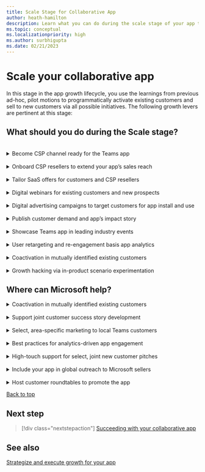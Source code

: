 ```yaml
---
title: Scale Stage for Collaborative App
author: heath-hamilton
description: Learn what you can do during the scale stage of your app to grow your app.
ms.topic: conceptual
ms.localizationpriority: high
ms.author: surbhigupta
ms.date: 02/21/2023
---
```

# Scale your collaborative app

In this stage in the app growth lifecycle, you use the learnings from previous ad-hoc, pilot motions to programmatically activate existing customers and sell to new customers via all possible initiatives. The following growth levers are pertinent at this stage:

## What should you do during the Scale stage?

<br>
<details>
<summary>Become CSP channel ready for the Teams app</summary>

Once transact SaaS enabled, listing the SaaS subscriptions for your app on the Teams marketplace gives you access to 90,000+ reseller partners (called [cloud solution providers](https://www.youtube.com/watch?v=X33C-RV9dZc) or CSPs) around the world. These CSPs manage a significant customer install base. You can scale your business through this channel without making a full investment in solutions, experts, salesforce, and events. You can instead get to market faster, and at exponential scale, compared to selling solely through your own sales motions.

To scale your app, become CSP channel ready (see [CSP Channel Readiness Guide for Teams app ISVs](https://aka.ms/TeamsMonetization/CSPChannelReadyGuide)). After that, your app appears on [Teams apps that have become CSP Channel Ready](https://aka.ms/P2PeBook) public handbook. Apps successful on the marketplace might have an opportunity to get featured on this frequently promoted public [landing page](https://cloudpartners.transform.microsoft.com/practices/modernworkisv?tab=monetize-your-app).

[Back to top](#what-should-you-do-during-the-scale-stage)
</details>
<br>
<details>
<summary>Onboard CSP resellers to extend your app’s sales reach</summary>

After you become CSP channel ready by completing the prerequisites, browse through the CSP list on the Partner Center to find resellers to negotiate a partnership.

You can find detailed partner profile information in the Partner Center or using the public [partner finder](https://appsource.microsoft.com/marketplace/partner-dir) on AppSource.

[Back to top](#what-should-you-do-during-the-scale-stage)
</details>
<br>
<details>
<summary>Tailor SaaS offers for customers and CSP resellers</summary>

Teams marketplace allows you to create private offers, that is, time-bound pricing of your SaaS subscription for Teams app with customized, prenegotiated terms for [CSPs](/azure/marketplace/isv-csp-reseller). You can also create [private plans](/marketplace/private-plans) for targeted customers to offer negotiated pricing.

Help your sales team secure large new customer deals leading with your Teams collaborative app. Offer private pricing to your customers via the Teams marketplace, leaving tax remittance, payments, and subscription billing to Microsoft.

[Back to top](#what-should-you-do-during-the-scale-stage)
</details>
<br>
<details>
<summary>Digital webinars for existing customers and new prospects</summary>

Host digital webinars at regular cadences to showcase the value of your Teams app to customers. Your customer success team and presales or sales team must funnel relevant existing customers and new prospects as preferred leads to invite for the webinars. Ensure that you include links to sign up for the webinars on your app’s landing page on your website and your Microsoft Teams Store listing. It attracts new, exploratory users who may be interested in learning more about your app.

Get in touch with your field, account, or engineering representatives from Microsoft to request their participation in hero instances of these direct-to-customer webinars.

[Back to top](#what-should-you-do-during-the-scale-stage)
</details>
<br>
<details>
<summary>Digital advertising campaigns to target customers for app install and use</summary>

Generate interest from new customer accounts and drive traffic to your collaborative app listing in Teams marketplace using paid media campaigns executed on your social channels. Connect with the [ISV Marketplace Success Rewards Program team](mailto:rewards@microsoft.com) to seek guidance for your digital campaign, identify target customer accounts and personas, collaboration on paid media plan and possible budget funding. Check with them for the success metrics you should measure, such as:

- Click-through rate.
- Cost per click.
- Number of clicks.
- Number of MQLs generated on the landing page.
- Number of visitors to the app’s listing in marketplace.
- Resulting number of Teams app installs.

[Back to top](#what-should-you-do-during-the-scale-stage)
</details>
<br>
<details>
<summary>Publish customer demand and app’s impact story</summary>

Share real customer stories using a four to five-minute video. Nominate a customer and gain their commitment to participate in the story. Work with the customer on the narrative. Ensure that you include the benefits derived from your collaborative app, showcase resulting increased employee productivity (preferably quantifiable gains) and how customers prefer to use your SaaS service inside Teams as a collaborative app. Use this video for demand generation, digital marketing campaigns, or showcase on public pages.

After developing it, host these customer stories on the landing page of the Teams app on your website. Link this video in the marketplace listing of your collaborative app. Promote it via paid, earned media, or social media posts to highlight the success of the app.

[Back to top](#what-should-you-do-during-the-scale-stage)
</details>
<br>
<details>
<summary>Showcase Teams app in leading industry events</summary>

While building traction, you showcased the collaborative app in Teams during your annual customer conference. It’s time to expand the coverage to well-known public industry events where you have a prominent presence or conferences which you sponsor. Your executives can include the Teams app in their keynote or showcase your innovation center stage. Doing so is bound to attract both existing and new prospective customers.

[Back to top](#what-should-you-do-during-the-scale-stage)
</details>
<br>
<details>
<summary>User retargeting and re-engagement basis app analytics</summary>

A key product-led growth initiative, use signals from your app analytics to retarget users who have recently engaged with your app in Teams but haven't reached a value realization milestone defined by you. Users who haven't visited your app or churned recently must be re-engaged to bring back to your app.

Remember, your goal is to get users to experience value at the earliest by using your collaborative app. By converting your user who tries your app into a sticky, habitual user is eventually going to result in paying customers.

[Back to top](#what-should-you-do-during-the-scale-stage)
</details>
<br>
<details>
<summary>Coactivation in mutually identified existing customers</summary>

Based on the list you’ve shared with your Microsoft field, account, or engineering representatives while building traction, it’s time to execute coactivation and adoption of your collaborative app in customer accounts with significant seat sizes. Your customer success team will play a major driving role in this motion. They can work alongside business decision makers, IT decision makers, and end-users, that is, employees of the customer organization who are going to use your app inside Teams.

Remember, just enabling the app inside Teams won't be enough. Instead, adoption and change management practices led by your customer success team such as organization-wide emails at regular cadences, flyers, retention campaigns, user trainings, identifying and scaling through app champions in each team, gamification and constantly keeping an eye on app usage metrics within the customer’s tenant is required to form a habit among users.

To plan and support the rollout of your Teams app in your customers’ organizations, follow the guidance, resources, and best practices available [here](../../../../../promote-app-adoption.md).

[Back to top](#what-should-you-do-during-the-scale-stage)
</details>
<br>
<details>
<summary>Growth hacking via in-product scenario experimentation</summary>

Continuously monitor what’s happening inside your collaborative app through analytics and measure the value end-users are obtaining. To positively impact product and business metrics, such as number of app installs, activation rate, task completion, new user retention and churn, referrals, and so on, a rapid, always-on experimentation work stream allows byte-sized tweaks to your app experience. It results in more control and less risk compared to large changes spaced far apart.

Ensure that you [instrument code and track analytics](../../../../design/overview-analytics.md) for your app from the first version. Upskill your dedicated Teams app crew or your existing SaaS product growth team of PM, development, and UX design on Teams platform to take ownership of this work stream to derive maximum ROI.

[Back to top](#what-should-you-do-during-the-scale-stage)
</details>

## Where can Microsoft help?

<details>
<summary>Coactivation in mutually identified existing customers</summary>

Microsoft will evaluate coactivation opportunities in large customer accounts. Evaluation is based on customer interest, adoption opportunity (sold seat size in customer account), and so on, among other criteria.

</details>
<br>
<details>
<summary>Support joint customer success story development</summary>

Connect with the [ISV Marketplace Success Rewards Program team](mailto:rewards@microsoft.com) to seek guidance and execute. You'll be able to utilize Microsoft slide templates, customer story intake form, customer interview template, and vendor video production, or copy writing services. Introduce a creative team to the customer. Help facilitate the interviews and review processes until the story is approved by all parties. Microsoft team will make sure your customer story is published to the internal Microsoft Teams Platform Resource Library and the Transformed by Teams portal.

</details>
<br>
<details>
<summary>Select, area-specific marketing to local Teams customers</summary>

Your field, account, or engineering representatives from Microsoft will reach out to include your collaborative app in specific, local subsidiary-drive GTM opportunities focused on Teams customers located in the subsidiary’s market.

</details>
<br>
<details>
<summary>Best practices for analytics-driven app engagement</summary>

Strategic developers, who are part of the invite-only Teams engineering’s build-with partner program, get access to best practices based on data signals for your app to improve acquisition, activation, engagement, retention, and virality of your app on Teams. Teams engineering will bring in PM, UX design and developer support resources to work alongside your product crew on the next set of app enhancements.

</details>
<br>
<details>
<summary>High-touch support for select, joint new customer pitches</summary>

Get in touch with the Microsoft field, account or engineering representatives to discuss partnering during pitches you make to new customers. Microsoft will use discretion to partner on such opportunities based on customer interest, adoption opportunity (seat size in prospect customer account), and so on, among other criteria. Microsoft will primarily help land the value of the overall Teams collaborative app platform, letting you own your app or solution pitch.

</details>
<br>
<details>
<summary>Include your app in global outreach to Microsoft sellers</summary>

Expose your solution to Microsoft field sellers and executives through an on-demand webinar featuring your speakers and content. Microsoft posts your on-demand webinar to an internal site and promote it to Microsoft sellers. Share the internal Microsoft on-demand webinar link with your Microsoft contacts as well. Connect with the [ISV Marketplace Success Rewards Program team](mailto:rewards@microsoft.com) to check eligibility, seek guidance and execute this motion.

</details>
<br>
<details>
<summary>Host customer roundtables to promote the app</summary>

Participate in a customer roundtable session with Microsoft to highlight the value of your Teams app to customers. Connect with the [ISV Marketplace Success Rewards Program team](mailto:rewards@microsoft.com) to check eligibility, seek guidance and execute this motion. After that, a Microsoft Marketing Program Manager will reach out to you about participating in a customer roundtable session based on campaign alignment.

</details>

[Back to top](#scale-your-collaborative-app)

## Next step

> [!div class="nextstepaction"]
> [Succeeding with your collaborative app](succeed.md)

## See also

[Strategize and execute growth for your app](overview-app-growth.md)
